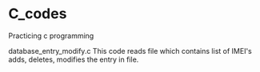 # C_codes
Practicing c programming

database_entry_modify.c 
  This code reads file which contains list of IMEI's adds, deletes, modifies the entry in file.
